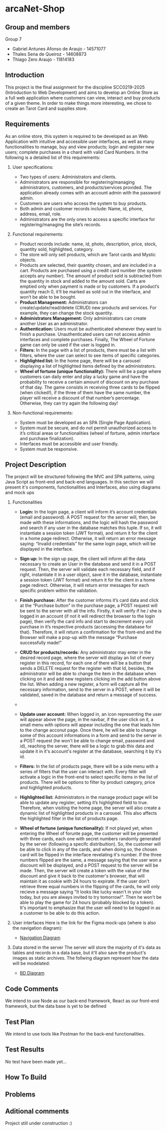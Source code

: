 # arcaNet-Shop

## Group and members
Group 7

* Gabriel Antunes Afonso de Araujo - 14571077
* Thales Sena de Queiroz - 14608873
* Thiago Zero Araujo - 11814183

## Introduction

This project is the final assignment for the discipline SCC0219-2025 (Introduction to Web Development) and aims to develop an Online Store as a full web application where customers can view, interact and buy products of a given theme. In order to make things more interesting, we chose to create an Tarot Card and supplies store.

## Requirements

As an online store, this system is required to be developed as an Web Application with intuitive and accessible user interfaces, as well as many functionalities to manage, buy and view products; login and register new users; complete purchases in a chard with valid Card Numbers. In the following is a detailed list of this requirements:

1. User specifications:
    - Two types of users: Administrators and clients.
    - Administrators are responsible for registering/managing administrators, customers, and products/services provided. The application already comes with an account admin with the password admin.
    - Customers are users who access the system to buy products.
    - Both admin and customer records include: Name, id, phone, address, email, role.
    - Administrators are the only ones to access a specific interface for  registering/managing the site’s records.

2. Functional requirements:
    - Product records include: name, id, photo, description, price, stock, quantity sold, highlighted, category.
    - The store will only sell products, which are Tarot cards and Mystic objects.
    - Products are selected, their quantity chosen, and are included in a cart. Products are purchased using a credit card number (the system accepts any number). The amount of product sold is subtracted from the quantity in stock and added to the amount sold. Carts are emptied only when payment is made or by customers. If a product’s quantity reach 0, it’ll be marked as sold out in the interface, and won’t be able to be bought.
    - **Product Management:** Administrators can create/update/read/delete (CRUD) new products and services. For example, they can change the stock quantity.
    - **Administrators Management:** Only administrators can create another User as an administrator.
    - **Authentication:** Users must be authenticated whenever they want to finish a purchase. Unauthenticated users can not access admin interfaces and complete purchases. Finally, The Wheel of Fortune game can only be used if the user is logged in.
    - **Filters:** In the page with a list of products, there must be a list with filters, where the user can select to see items of specific categories. 
    - **Highlighted list:** In the home page, there will be a carousel displaying a list of highlighted items defined by the administrators.
    - **Wheel of fortune (unique functionality):** There will be a page where customers can daily enter and play a lucky game and have the probability to receive a certain amount of discount on any purchase of that day. The game consists in receiving three cards to be flipped (when clicked!), if the three of them have the same number, the player will receive a discount of that number’s percentage. Otherwise, they can try again the following day!

3. Non-functional requirements:
    - System must be developed as an SPA (Single Page Application).
    - System must be secure, and do not permit unauthorized access to it’s critical areas or functionalities (wheel of fortune, admin interface and purchase finalization).
    - Interfaces must be accessible and user friendly.
    - System must be responsive.

## Project Description
The project will be structured following the MVC and SPA patterns, using Java Script as front-end and back-end languages. In this section we will present it's components, functionalities and Interfaces, also using diagrams and mock ups

1. Functionalities
   - **Login:** In the login page, a client will inform it’s account credentials (email and password). A POST request for the server will, then, be made with these informations, and the logic will hash the password and search if any user in the database matches this tuple. If so, it will instantiate a session token (JWT format), and return it for the client in a home page redirect. Otherwise, it will return an error message saying: “Invalid credentials” for the same login page, which will be displayed in the interface.
     
   - **Sign up:** In the sign up page, the client will inform all the data necessary to create an User in the database and send it in a POST request. Then, the server will validate each necessary field, and if right, instantiate it in a user object, save it in the database, instantiate a session token (JWT format) and return it for the client in a home page redirect. Otherwise, it will return error messages for each specific problem within the validation.
     
   - **Finish purchase:** After the customer informs it’s card data and click at the “Purchase button” in the purchase page, a POST request will be sent to the server with all the info. Firstly, it will verify if he / she is logged in an account (if not it will redirect the browser to the login page), then verify the card info and start to decrement every unit purchase in it’s respective products (accessing the database for that). Therefore, it will return a confirmation for the front-end and the Browser will make a pop-up with the message “Purchase successfully made!”
     
   - **CRUD for products/records:** Any administrator may enter in the desired record page, where the server will display an list of every register in this record, for each one of there will be a button that sends a DELETE request for the register with that Id, besides, the administrator will be able to change the item in the database when clicking on it and add new registers clicking im the add button above the list. When adding a new register, a form will capture all the necessary information, send to the server in a POST, where it will be validated, saved in the database and return a message of success.
   - 
   - **Update user account:** When logged in, an icon representing the user will appear above the page, in the navbar, if the user click on it, a small menu with options will appear including the one that leads him to the change acconut page. Once there, he will be able to change some of this account informations in a form and send to the server in a POST request (he won't be able to change email, password and id), reaching the server, there will be a logic to grab this data and update it in it's account's register at the database, searching it by it's id.
     
   - **Filters:** In the list of products page, there will be a side menu with a series of filters that the user can interact with. Every filter will activate a logic in the front-end to select specific items in the list of products. There will be options to filter by product category, price and highlighted products.
     
   - **Highlighted list:** Administrators in the manage product page will be able to update any register, setting it’s highlighted field to true. Therefore, when visiting the home page, the server will also create a dynamic list of highlighted products in a carousel. This also affects the highlighted filter in the list of products page.
     
   - **Wheel of fortune (unique functionality):** If not played yet, when entering the Wheel of forunte page, the customer will be presented with three cards, each one with secret numbers randomly generated by the server (following a specifc distribuition). So, the customer will be able to click in any of the cards, and when doing so, the chosen card will be flipped in the interface revelating it's number. If the three numbers flipped are the same, a message saying that the user won a discount will be displayed, and a POST request to the server will be made. Then, the server will create a token with the value of the discount and give it back to the customer's browser, that will maintain it as cookie with 24 hours to expirate. If the user don't retrieve three equal numbers in the flipping of the cards, he will only recieve a message saying "It looks like lucky wasn't in your side today, but you are always invited to try tomorrow!". Then he won't be able to play the game for 24 hours (probably blocked by a token). It's important to emphasize that the user will need to be logged in as a customer to be able to do this action.

3. User interfaces
    Here is the link for the Figma mock-ups (where is also the navigation diagram):
   - [Navigation Diagram](https://www.figma.com/design/F4yVIgxYHlghHsNsOMQDcE/ArcaNet?node-id=39-1246&t=cLRZ0zj6Dxyo2PNW-1)
     
5. Data stored in the server
   The server will store the majority of it's data as tables and records in a data base, but it'll also save the product's images as static archives.
   The follwing diagram represent how the data will be modelated:
   - [BD Diagram](https://github.com/GabrielAntunes34/arcaNet-Shop/blob/main/docs/dataBaseDiagram.pdf)
    
## Code Comments

  We intend to use Node as our back-end framework, React as our front-end framework, but the data base is yet to be defined

## Test Plan

  We intend to use tools like Postman for the back-end functionalities.
  
## Test Results

  No test have been made yet...

## How To Build

## Problems

## Aditional comments

Project still under construction :)
